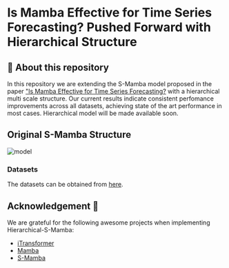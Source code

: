 # Is Mamba Effective for Time Series Forecasting? Pushed Forward with Hierarchical Structure



## :loudspeaker: About this repository
In this repository we are extending the S-Mamba model proposed in the paper ["Is Mamba Effective for Time Series Forecasting?](https://arxiv.org/abs/2403.11144) with a hierarchical multi scale structure. Our current results indicate consistent perfomance improvements across all datasets, achieving state of the art performance in most cases. Hierarchical model will be made available soon.

## Original S-Mamba Structure

![model](assets/S-Mamba.png)

### Datasets

The datasets can be obtained from [here](https://github.com/wzhwzhwzh0921/S-D-Mamba/releases/download/datasets/S-Mamba_datasets.zip).

## Acknowledgement :pray:

We are grateful for the following awesome projects when implementing Hierarchical-S-Mamba:

- [iTransformer](https://github.com/thuml/iTransformer)
- [Mamba](https://github.com/state-spaces/mamba)
- [S-Mamba](https://github.com/wzhwzhwzh0921/S-D-Mamba)


